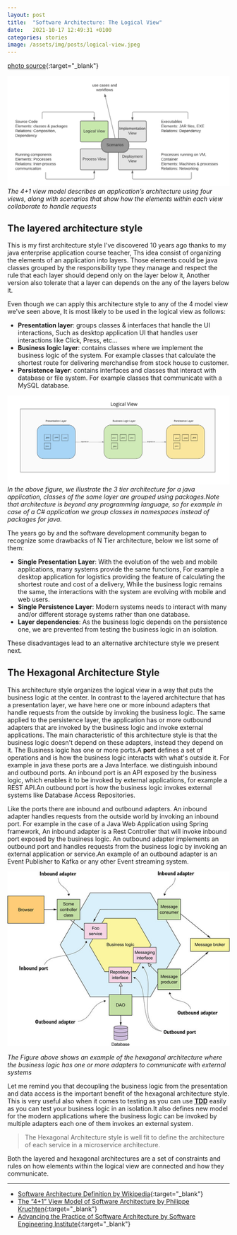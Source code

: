 ```yaml
---
layout: post
title:  "Software Architecture: The Logical View"
date:   2021-10-17 12:49:31 +0100
categories: stories
image: /assets/img/posts/logical-view.jpeg
---
```

[photo source](https://dz2cdn1.dzone.com/storage/article-thumb/8685724-thumb.jpg){:target="_blank"}

![The 1+4 Model View](/assets/img/figures/1plus4model-logical-view.png)
*The 4+1 view model describes an application’s architecture using four views, along with scenarios that show how the elements within each view collaborate to handle requests*


##  The layered architecture style
This is my first architecture style I've discovered 10 years ago thanks to my java enterprise application course teacher, Ths idea
consist of organizing the elements of an application into layers. Those elements could be java classes grouped by the responsibility type
they manage and respect the rule that each layer should depend only on the layer below it, Another version also tolerate that a layer can
depends on the any of the layers below it.

Even though we can apply this architecture style to any of the 4 model view we've seen above, It is most likely to be used in the logical view
as follows:

* __Presentation layer__: groups classes & interfaces that handle the UI interactions, Such as desktop application UI that handles user interactions like Click, Press, etc...
* __Business logic layer__: contains classes where we implement the business logic of the system. For example classes that calculate the shortest route for delivering merchandise from stock house to customer.
* __Persistence layer__: contains interfaces and classes that interact with database or file system. For example classes that communicate with a MySQL database.

![3 Tier Java Application Architecture](/assets/img/figures/n-tier-architecture-style-java.jpg)
<i>In the above figure, we illustrate the 3 tier architecture for a java application, classes of the same layer are grouped using packages.Note that architecture is beyond
any programming language, so for example in case of a C# application we group classes in namespaces instead of packages for java.</i>

The years go by and the software development community began to recognize some drawbacks of N Tier architecture, below we list some of them:

- __Single Presentation Layer__: With the evolution of the web and mobile applications, many systems provide the same functions, For example a desktop application
    for logistics providing the feature of calculating the shortest route and cost of a delivery, While the business logic remains the same, 
    the interactions with the system are evolving with mobile and web users.
- __Single Persistence Layer__: Modern systems needs to interact with many and/or different storage systems rather than one database.
- __Layer dependencies__: As the business logic depends on the persistence one, we are prevented from testing the business logic in an isolation.

These disadvantages lead to an alternative architecture style we present next.

## The Hexagonal Architecture Style
This architecture style organizes the logical view in a way that puts the business logic at the center. In contrast to the layered
architecture that has a presentation layer, we have here one or more inbound adapters that handle requests from the outside by invoking
the business logic. The same applied to the persistence layer, the application has or more outbound adapters that are invoked by the business logic and invoke external applications.
The main characteristic of this architecture style is that the business logic doesn't depend on these adapters, instead they depend on it.
The Business logic has one or more ports.A __port__ defines a set of operations and is how the business logic interacts with
what's outside it. For example in java these ports are a Java Interface. we distinguish inbound and outbound ports. An inbound port is an API exposed by
the business logic, which enables it to be invoked by external applications, for example a REST API.An outbound port is how the business
logic invokes external systems like Database Access Repositories.

Like the ports there are inbound and outbound adapters. An inbound adapter handles requests from the outside world
by invoking an inbound port. For example in the case of a Java Web Application using Spring framework, An inbound
adapter is a Rest Controller that will invoke inbound port exposed by the business logic.
An outbound adapter implements an outbound port and handles requests from the business logic by invoking an external
application or service.An example of an outbound adapter is an Event Publisher to Kafka or any other Event streaming system.

![Hexagonal Architecture](/assets/img/figures/hexagonal-architecture.jpeg)

*The Figure above shows an example of the hexagonal architecture where the business logic has one or more adapters to communicate with external systems*

Let me remind you that decoupling the business logic from the presentation and data access is the important benefit
of the hexagonal architecture style. This is very useful also when it comes to testing as you can use <abbr title="Test Driven Development">__TDD__</abbr>
easily as you can test your business logic in an isolation.It also defines new model for the modern applications where the 
business logic can be invoked by multiple adapters each one of them invokes an external system.

> The Hexagonal Architecture style is well fit to define the architecture of each service in a microservice architecture.

Both the layered and hexagonal architectures are a set of constraints and rules on how elements within the logical
view are connected and how they communicate.

----

* [Software Architecture Definition by Wikipedia](https://en.wikipedia.org/wiki/Software_architecture){:target="_blank"}
* [The “4+1” View Model of Software Architecture by Philippe Kruchten](https://www.cs.ubc.ca/~gregor/teaching/papers/4+1view-architecture.pdf){:target="_blank"}
* [Advancing the Practice of Software Architecture by Software Engineering Institute](https://www.sei.cmu.edu/our-work/software-architecture/){:target="_blank"}
